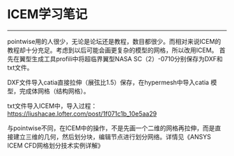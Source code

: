 # ICEM学习笔记
---
pointwise用的人很少，无论是论坛还是教程，数目都很少。而相对来说ICEM的教程却十分充足。考虑到以后可能会画更复杂的模型的网格，所以改用ICEM。
首先在翼型生成工具profili中将超临界翼型NASA SC（2）-0710分别保存为DXF和txt文件。

DXF文件导入catia直接拉伸（展弦比1.5）保存，在hypermesh中导入catia
模型，完成体网格（结构网格）。

txt文件导入ICEM中，导入过程：https://liushacae.lofter.com/post/1f071c1b_10e5aa29

与pointwise不同，在ICEM中的操作，不是先画一个二维的网格再拉伸，而是直接建立三维的几何，然后划分块，编辑节点进行划分网络。详情见《ANSYS ICEM CFD网格划分技术实例详解》
